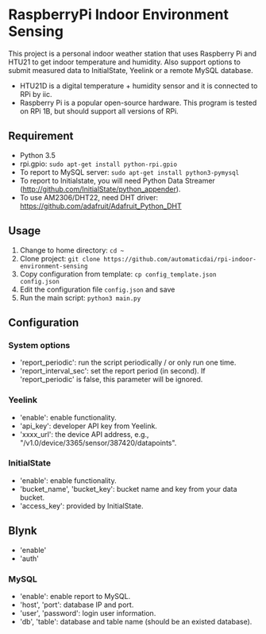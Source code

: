 # RaspberryPi Indoor Environment Sensing
This project is a personal indoor weather station that uses Raspberry Pi and HTU21 to get indoor temperature and humidity. Also support options to submit measured data to InitialState, Yeelink or a remote MySQL database.

- HTU21D is a digital temperature + humidity sensor and it is connected to RPi by iic.
- Raspberry Pi is a popular open-source hardware. This program is tested on RPi 1B, but should support all versions of RPi.


## Requirement
- Python 3.5
- rpi.gpio: `sudo apt-get install python-rpi.gpio`
- To report to MySQL server: `sudo apt-get install python3-pymysql`
- To report to Initialstate, you will need Python Data Streamer (http://github.com/InitialState/python_appender).
- To use AM2306/DHT22, need DHT driver: https://github.com/adafruit/Adafruit_Python_DHT


## Usage
1. Change to home directory: `cd ~`
2. Clone project: `git clone https://github.com/automaticdai/rpi-indoor-environment-sensing`
3. Copy configuration from template: `cp config_template.json config.json`
4. Edit the configuration file `config.json` and save
5. Run the main script: `python3 main.py`


## Configuration
### System options
- 'report_periodic': run the script periodically / or only run one time.
- 'report_interval_sec': set the report period (in second). If 'report_periodic' is false, this parameter will be ignored.

### Yeelink
- 'enable': enable functionality.
- 'api_key': developer API key from Yeelink.
- 'xxxx_url': the device API address, e.g., "/v1.0/device/3365/sensor/387420/datapoints".

### InitialState
- 'enable': enable functionality.
- 'bucket_name', 'bucket_key': bucket name and key from your data bucket.
- 'access_key': provided by InitialState.

## Blynk
- 'enable'
- 'auth'

### MySQL
- 'enable': enable report to MySQL.
- 'host', 'port': database IP and port.
- 'user', 'password': login user information.
- 'db', 'table': database and table name (should be an existed database).
